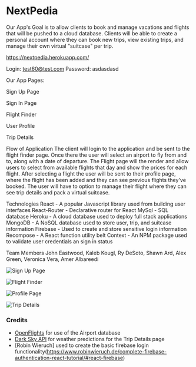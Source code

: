 # NextPedia

Our App's Goal is to allow clients to book and manage vacations and flights that will be pushed to a cloud database. Clients will be able to create a personal account where they can book new trips, view existing trips, and manage their own virtual "suitcase" per trip.

https://nextpedia.herokuapp.com/

Login: test60@test.com Password: asdasdasd

Our App Pages:

Sign Up Page

Sign In Page

Flight Finder

User Profile

Trip Details


Flow of Application
The client will login to the application and be sent to the flight finder page. Once there the user will select an airport to fly from and to, along with a date of departure. The Flight page will the render and allow users to select from available flights that day and show the prices for each flight. After selecting a flight the user will be sent to their profile page, where the flight has been added and they can see previous flights they've booked. The user will have to option to manage their flight where they can see trip details and pack a virtual suitcase.

Technologies
React - A popular Javascript library used from building user interfaces
React-Router - Declarative router for React
MySql - SQL database 
Heroku - A cloud database used to deploy full stack applications
MongoDB - A NoSQL database used to store user, trip, and suitcase information
Firebase - Used to create and store sensitive login information  
Recompose - A React function utility belt
Context - An NPM package used to validate user credentials an sign in status

Team Members
John Eastwood, Kaleb Kougl, Ry DeSoto, Shawn Ard, Alex Green, Veronica Vera, Amer Albareedi


![Sign Up Page](./client/src/images/signup.png)

![Flight Finder](./client/src/images/flightfinder.png)

![Profile Page](./client/src/images/profile.png)

![Trip Details](./client/src/images/tripdetails.png)

### Credits

- [OpenFlights](https://openflights.org/data.html) for use of the Airport database
- [Dark Sky API](https://darksky.net/poweredby/) for weather predictions for the Trip Details 
page
- [Robin Wieruch] used to create the basic firebase login functionality(https://www.robinwieruch.de/complete-firebase-authentication-react-tutorial/#react-firebase)
